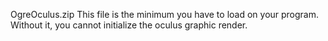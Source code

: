 OgreOculus.zip
This file is the minimum you have to load on your program. Without it, you cannot initialize the oculus graphic render. 